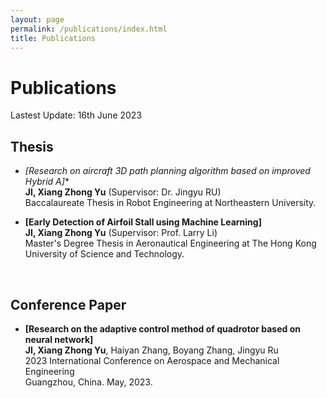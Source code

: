 ```yaml
---
layout: page
permalink: /publications/index.html
title: Publications
---
```


# Publications

Lastest Update: 16th June 2023&nbsp; 

## Thesis

- **[Research on aircraft 3D path planning algorithm based on improved Hybrid A*]**<br> **JI, Xiang Zhong Yu** (Supervisor: Dr. Jingyu RU)<br> Baccalaureate Thesis in Robot Engineering at Northeastern University.

- **[Early Detection of Airfoil Stall using Machine Learning]**<br> **JI, Xiang Zhong Yu** (Supervisor: Prof. Larry Li)<br> Master's Degree Thesis in Aeronautical Engineering at The Hong Kong University of Science and Technology.

<br>

## Conference Paper

- **[Research on the adaptive control method of quadrotor based on neural network]**<br>**JI, Xiang Zhong Yu**, Haiyan Zhang, Boyang Zhang, Jingyu Ru<br>2023 International Conference on Aerospace and Mechanical Engineering<br>Guangzhou, China. May, 2023.






